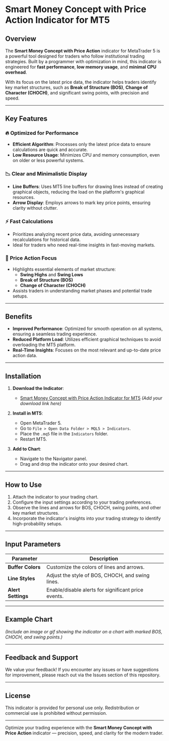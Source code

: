 # Smart Money Concept with Price Action Indicator for MT5

## Overview

The **Smart Money Concept with Price Action** indicator for MetaTrader 5 is a powerful tool designed for traders who follow institutional trading strategies. Built by a programmer with optimization in mind, this indicator is engineered for **fast performance**, **low memory usage**, and **minimal CPU overhead**.

With its focus on the latest price data, the indicator helps traders identify key market structures, such as **Break of Structure (BOS)**, **Change of Character (CHOCH)**, and significant swing points, with precision and speed.

---

## Key Features

### 🔥 **Optimized for Performance**
- **Efficient Algorithm**: Processes only the latest price data to ensure calculations are quick and accurate.
- **Low Resource Usage**: Minimizes CPU and memory consumption, even on older or less powerful systems.

### 📉 **Clear and Minimalistic Display**
- **Line Buffers**: Uses MT5 line buffers for drawing lines instead of creating graphical objects, reducing the load on the platform's graphical resources.
- **Arrow Display**: Employs arrows to mark key price points, ensuring clarity without clutter.

### ⚡ **Fast Calculations**
- Prioritizes analyzing recent price data, avoiding unnecessary recalculations for historical data.
- Ideal for traders who need real-time insights in fast-moving markets.

### 🎯 **Price Action Focus**
- Highlights essential elements of market structure:
  - **Swing Highs** and **Swing Lows**
  - **Break of Structure (BOS)**
  - **Change of Character (CHOCH)**
- Assists traders in understanding market phases and potential trade setups.

---

## Benefits

- **Improved Performance**: Optimized for smooth operation on all systems, ensuring a seamless trading experience.
- **Reduced Platform Load**: Utilizes efficient graphical techniques to avoid overloading the MT5 platform.
- **Real-Time Insights**: Focuses on the most relevant and up-to-date price action data.

---

## Installation

1. **Download the Indicator**:
   - [Smart Money Concept with Price Action Indicator for MT5](#) *(Add your download link here)*

2. **Install in MT5**:
   - Open MetaTrader 5.
   - Go to `File > Open Data Folder > MQL5 > Indicators`.
   - Place the `.mq5` file in the `Indicators` folder.
   - Restart MT5.

3. **Add to Chart**:
   - Navigate to the Navigator panel.
   - Drag and drop the indicator onto your desired chart.

---

## How to Use

1. Attach the indicator to your trading chart.
2. Configure the input settings according to your trading preferences.
3. Observe the lines and arrows for BOS, CHOCH, swing points, and other key market structures.
4. Incorporate the indicator's insights into your trading strategy to identify high-probability setups.

---

## Input Parameters

| Parameter         | Description                                      |
|-------------------|--------------------------------------------------|
| **Buffer Colors** | Customize the colors of lines and arrows.        |
| **Line Styles**   | Adjust the style of BOS, CHOCH, and swing lines. |
| **Alert Settings**| Enable/disable alerts for significant price events.|

---

## Example Chart

*(Include an image or gif showing the indicator on a chart with marked BOS, CHOCH, and swing points.)*

---

## Feedback and Support

We value your feedback! If you encounter any issues or have suggestions for improvement, please reach out via the Issues section of this repository.

---

## License

This indicator is provided for personal use only. Redistribution or commercial use is prohibited without permission.

---

Optimize your trading experience with the **Smart Money Concept with Price Action** indicator — precision, speed, and clarity for the modern trader.
